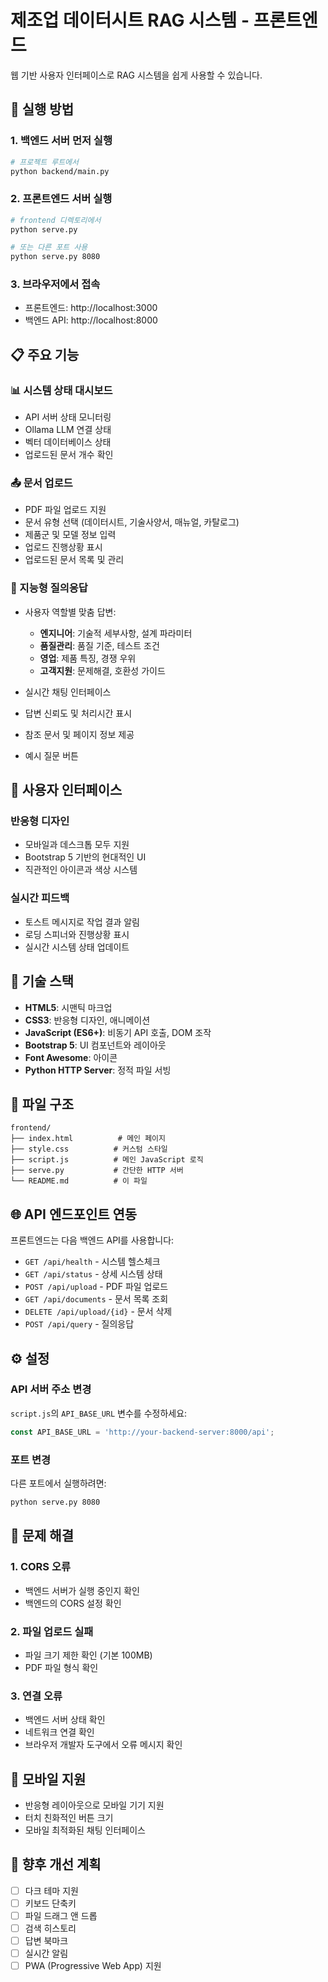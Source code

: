 # 제조업 데이터시트 RAG 시스템 - 프론트엔드

웹 기반 사용자 인터페이스로 RAG 시스템을 쉽게 사용할 수 있습니다.

## 🚀 실행 방법

### 1. 백엔드 서버 먼저 실행
```bash
# 프로젝트 루트에서
python backend/main.py
```

### 2. 프론트엔드 서버 실행
```bash
# frontend 디렉토리에서
python serve.py

# 또는 다른 포트 사용
python serve.py 8080
```

### 3. 브라우저에서 접속
- 프론트엔드: http://localhost:3000
- 백엔드 API: http://localhost:8000

## 📋 주요 기능

### 📊 시스템 상태 대시보드
- API 서버 상태 모니터링
- Ollama LLM 연결 상태
- 벡터 데이터베이스 상태
- 업로드된 문서 개수 확인

### 📤 문서 업로드
- PDF 파일 업로드 지원
- 문서 유형 선택 (데이터시트, 기술사양서, 매뉴얼, 카탈로그)
- 제품군 및 모델 정보 입력
- 업로드 진행상황 표시
- 업로드된 문서 목록 및 관리

### 💬 지능형 질의응답
- 사용자 역할별 맞춤 답변:
  - **엔지니어**: 기술적 세부사항, 설계 파라미터
  - **품질관리**: 품질 기준, 테스트 조건
  - **영업**: 제품 특징, 경쟁 우위
  - **고객지원**: 문제해결, 호환성 가이드

- 실시간 채팅 인터페이스
- 답변 신뢰도 및 처리시간 표시
- 참조 문서 및 페이지 정보 제공
- 예시 질문 버튼

## 🎨 사용자 인터페이스

### 반응형 디자인
- 모바일과 데스크톱 모두 지원
- Bootstrap 5 기반의 현대적인 UI
- 직관적인 아이콘과 색상 시스템

### 실시간 피드백
- 토스트 메시지로 작업 결과 알림
- 로딩 스피너와 진행상황 표시
- 실시간 시스템 상태 업데이트

## 🔧 기술 스택

- **HTML5**: 시맨틱 마크업
- **CSS3**: 반응형 디자인, 애니메이션
- **JavaScript (ES6+)**: 비동기 API 호출, DOM 조작
- **Bootstrap 5**: UI 컴포넌트와 레이아웃
- **Font Awesome**: 아이콘
- **Python HTTP Server**: 정적 파일 서빙

## 📁 파일 구조

```
frontend/
├── index.html          # 메인 페이지
├── style.css          # 커스텀 스타일
├── script.js          # 메인 JavaScript 로직
├── serve.py           # 간단한 HTTP 서버
└── README.md          # 이 파일
```

## 🌐 API 엔드포인트 연동

프론트엔드는 다음 백엔드 API를 사용합니다:

- `GET /api/health` - 시스템 헬스체크
- `GET /api/status` - 상세 시스템 상태
- `POST /api/upload` - PDF 파일 업로드
- `GET /api/documents` - 문서 목록 조회
- `DELETE /api/upload/{id}` - 문서 삭제
- `POST /api/query` - 질의응답

## ⚙️ 설정

### API 서버 주소 변경
`script.js`의 `API_BASE_URL` 변수를 수정하세요:

```javascript
const API_BASE_URL = 'http://your-backend-server:8000/api';
```

### 포트 변경
다른 포트에서 실행하려면:

```bash
python serve.py 8080
```

## 🐛 문제 해결

### 1. CORS 오류
- 백엔드 서버가 실행 중인지 확인
- 백엔드의 CORS 설정 확인

### 2. 파일 업로드 실패
- 파일 크기 제한 확인 (기본 100MB)
- PDF 파일 형식 확인

### 3. 연결 오류
- 백엔드 서버 상태 확인
- 네트워크 연결 확인
- 브라우저 개발자 도구에서 오류 메시지 확인

## 📱 모바일 지원

- 반응형 레이아웃으로 모바일 기기 지원
- 터치 친화적인 버튼 크기
- 모바일 최적화된 채팅 인터페이스

## 🎯 향후 개선 계획

- [ ] 다크 테마 지원
- [ ] 키보드 단축키
- [ ] 파일 드래그 앤 드롭
- [ ] 검색 히스토리
- [ ] 답변 북마크
- [ ] 실시간 알림
- [ ] PWA (Progressive Web App) 지원
